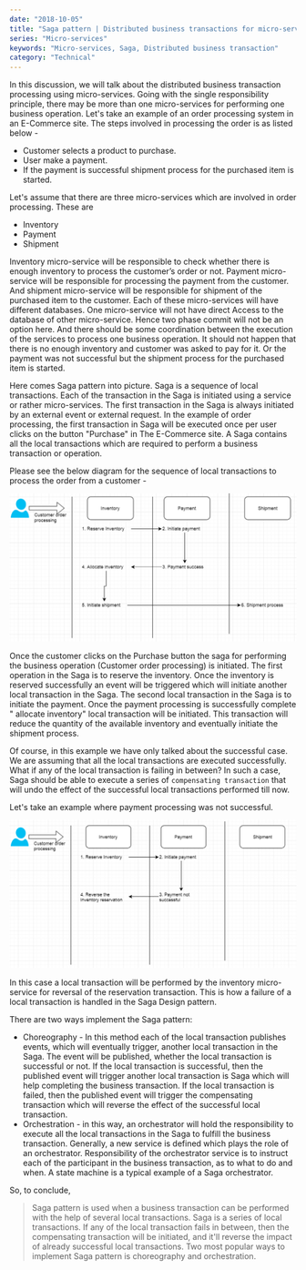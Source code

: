 ```yaml
---
date: "2018-10-05"
title: "Saga pattern | Distributed business transactions for micro-services"
series: "Micro-services"
keywords: "Micro-services, Saga, Distributed business transaction"
category: "Technical"
---
```


In this discussion, we will talk about the distributed business transaction processing using micro-services. Going with the single responsibility principle, there may be more than one micro-services for performing one business operation. Let's take an example of an order processing system in an E-Commerce site. The steps involved in processing the order is as listed below - 

- Customer selects a product to purchase. 
- User make a payment. 
- If the payment is successful shipment process for the purchased item is started. 

Let's assume that there are three micro-services which are involved in order processing. These are 

- Inventory 
- Payment 
- Shipment 

Inventory micro-service will be responsible to check whether there is enough inventory to process the customer’s order or not. Payment micro-service will be responsible for processing the payment from the customer. And shipment micro-service will be responsible for shipment of the purchased item to the customer. 
Each of these micro-services will have different databases. One micro-service will not have direct Access to the database of other micro-service. Hence two phase commit will not be an option here. And there should be some coordination between the execution of the services to process one business operation. It should not happen that there is no enough inventory and customer was asked to pay for it. Or the payment was not successful but the shipment process for the purchased item is started.

Here comes Saga pattern into picture. Saga is a sequence of local transactions. Each of the transaction in the Saga is initiated using a service or rather micro-services. The first transaction in the Saga is always initiated by an external event or external request. In the example of order processing, the first transaction in Saga will be executed once per user clicks on the button "Purchase" in The E-Commerce site. A Saga contains all the local transactions which are required to perform a business transaction or operation.

Please see the below diagram for the sequence of local transactions to process the order from a customer - 


![alt text](https://raw.githubusercontent.com/h4harshit/blogs/master/blogs/micro-services/img/saga-pattern-all-success.png "Saga pattern - all success")



Once the customer clicks on the Purchase button the saga for performing the business operation (Customer order processing) is initiated. The first operation in the Saga is to reserve the inventory. Once the inventory is reserved successfully an event will be triggered which will initiate another local transaction in the Saga. The second local transaction in the Saga is to initiate the payment. Once the payment processing is successfully complete " allocate inventory" local transaction will be initiated. This transaction will reduce the quantity of the available inventory and eventually initiate the shipment process. 


Of course, in this example we have only talked about the successful case. We are assuming that all the local transactions are executed successfully. What if any of the local transaction is failing in between? In such a case, Saga should be able to execute a series of `compensating transaction` that will undo the effect of the successful local transactions performed till now. 

Let's take an example where payment processing was not successful.  


![alt text](https://raw.githubusercontent.com/h4harshit/blogs/master/blogs/micro-services/img/saga-pattern-unsuccessfull-local-txn.png "Saga pattern - when local transaction fails.")

In this case a local transaction will be performed by the inventory micro-service for reversal of the reservation transaction. This is how a failure of a local transaction is handled in the Saga Design pattern. 

There are two ways implement the Saga pattern: 
- Choreography - In this method each of the local transaction publishes events, which will eventually trigger, another local transaction in the Saga. The event will be published, whether the local transaction is successful or not. If the local transaction is successful, then the published event will trigger another local transaction is Saga which will help completing the business transaction. If the local transaction is failed, then the published event will trigger the compensating transaction which will reverse the effect of the successful local transaction. 
- Orchestration - in this way, an orchestrator will hold the responsibility to execute all the local transactions in the Saga to fulfill the business transaction. Generally, a new service is defined which plays the role of an orchestrator. Responsibility of the orchestrator service is to instruct each of the participant in the business transaction, as to what to do and when. A state machine is a typical example of a Saga orchestrator.

So, to conclude, 

> Saga pattern is used when a business transaction can be performed with the help of several local transactions. Saga is a series of local transactions. If any of the local transaction fails in between, then the compensating transaction will be initiated, and it'll reverse the impact of already successful local transactions. Two most popular ways to implement Saga pattern is choreography and orchestration.


